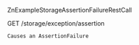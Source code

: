 ZnExampleStorageAssertionFailureRestCall


GET /storage/exception/assertion

	Causes an AssertionFailure